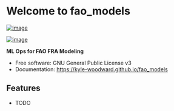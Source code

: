 # Welcome to fao_models


[![image](https://img.shields.io/pypi/v/fao_models.svg)](https://pypi.python.org/pypi/fao_models)

[![image](https://pyup.io/repos/github/kyle-woodward/fao_models/shield.svg)](https://pyup.io/repos/github/kyle-woodward/fao_models)


**ML Ops for FAO FRA Modeling**


-   Free software: GNU General Public License v3
-   Documentation: <https://kyle-woodward.github.io/fao_models>
    

## Features

-   TODO

